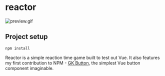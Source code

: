 # reactor

![preview.gif](preview.gif)

## Project setup
```
npm install
```

Reactor is a simple reaction time game built to test out Vue. It also features my first contribution to NPM - [GK Button](https://www.npmjs.com/package/gk-button), the simplest Vue button component imaginable.